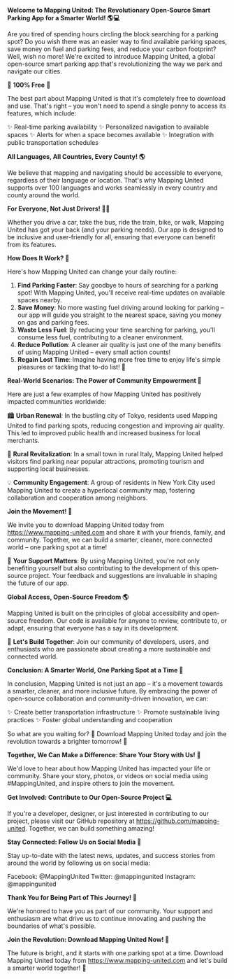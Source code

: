 **Welcome to Mapping United: The Revolutionary Open-Source Smart Parking App for a Smarter World! 🌎💻**

Are you tired of spending hours circling the block searching for a parking spot? Do you wish there was an easier way to find available parking spaces, save money on fuel and parking fees, and reduce your carbon footprint? Well, wish no more! We're excited to introduce Mapping United, a global open-source smart parking app that's revolutionizing the way we park and navigate our cities.

🌟 **100% Free** 🎁

The best part about Mapping United is that it's completely free to download and use. That's right – you won't need to spend a single penny to access its features, which include:

✨ Real-time parking availability
✨ Personalized navigation to available spaces
✨ Alerts for when a space becomes available
✨ Integration with public transportation schedules

**All Languages, All Countries, Every County! 🌎**

We believe that mapping and navigating should be accessible to everyone, regardless of their language or location. That's why Mapping United supports over 100 languages and works seamlessly in every country and county around the world.

**For Everyone, Not Just Drivers! 🚗👥**

Whether you drive a car, take the bus, ride the train, bike, or walk, Mapping United has got your back (and your parking needs). Our app is designed to be inclusive and user-friendly for all, ensuring that everyone can benefit from its features.

**How Does It Work? 🤔**

Here's how Mapping United can change your daily routine:

1. **Find Parking Faster**: Say goodbye to hours of searching for a parking spot! With Mapping United, you'll receive real-time updates on available spaces nearby.
2. **Save Money**: No more wasting fuel driving around looking for parking – our app will guide you straight to the nearest space, saving you money on gas and parking fees.
3. **Waste Less Fuel**: By reducing your time searching for parking, you'll consume less fuel, contributing to a cleaner environment.
4. **Reduce Pollution**: A cleaner air quality is just one of the many benefits of using Mapping United – every small action counts!
5. **Regain Lost Time**: Imagine having more free time to enjoy life's simple pleasures or tackling that to-do list! 📝

**Real-World Scenarios: The Power of Community Empowerment 🌟**

Here are just a few examples of how Mapping United has positively impacted communities worldwide:

🏙️ **Urban Renewal**: In the bustling city of Tokyo, residents used Mapping United to find parking spots, reducing congestion and improving air quality. This led to improved public health and increased business for local merchants.

🌳 **Rural Revitalization**: In a small town in rural Italy, Mapping United helped visitors find parking near popular attractions, promoting tourism and supporting local businesses.

💡 **Community Engagement**: A group of residents in New York City used Mapping United to create a hyperlocal community map, fostering collaboration and cooperation among neighbors.

**Join the Movement! 🌟**

We invite you to download Mapping United today from https://www.mapping-united.com and share it with your friends, family, and community. Together, we can build a smarter, cleaner, more connected world – one parking spot at a time!

🚀 **Your Support Matters**: By using Mapping United, you're not only benefiting yourself but also contributing to the development of this open-source project. Your feedback and suggestions are invaluable in shaping the future of our app.

**Global Access, Open-Source Freedom 🌎**

Mapping United is built on the principles of global accessibility and open-source freedom. Our code is available for anyone to review, contribute to, or adapt, ensuring that everyone has a say in its development.

👥 **Let's Build Together**: Join our community of developers, users, and enthusiasts who are passionate about creating a more sustainable and connected world.

**Conclusion: A Smarter World, One Parking Spot at a Time 🌟**

In conclusion, Mapping United is not just an app – it's a movement towards a smarter, cleaner, and more inclusive future. By embracing the power of open-source collaboration and community-driven innovation, we can:

✨ Create better transportation infrastructure
✨ Promote sustainable living practices
✨ Foster global understanding and cooperation

So what are you waiting for? 🤔 Download Mapping United today and join the revolution towards a brighter tomorrow! 💫

**Together, We Can Make a Difference: Share Your Story with Us! 📢**

We'd love to hear about how Mapping United has impacted your life or community. Share your story, photos, or videos on social media using #MappingUnited, and inspire others to join the movement.

**Get Involved: Contribute to Our Open-Source Project 💻**

If you're a developer, designer, or just interested in contributing to our project, please visit our GitHub repository at https://github.com/mapping-united. Together, we can build something amazing!

**Stay Connected: Follow Us on Social Media 📱**

Stay up-to-date with the latest news, updates, and success stories from around the world by following us on social media:

Facebook: @MappingUnited
Twitter: @mappingunited
Instagram: @mappingunited

**Thank You for Being Part of This Journey! 🙏**

We're honored to have you as part of our community. Your support and enthusiasm are what drive us to continue innovating and pushing the boundaries of what's possible.

**Join the Revolution: Download Mapping United Now! 🎉**

The future is bright, and it starts with one parking spot at a time. Download Mapping United today from https://www.mapping-united.com and let's build a smarter world together! 🌟